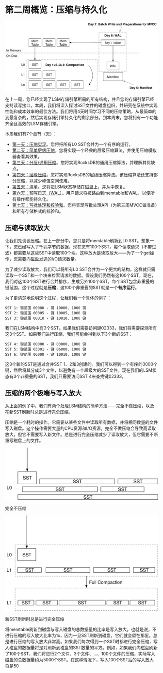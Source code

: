 
# 第二周概览：压缩与持久化

![章节概览](./lsm-tutorial/week2-overview.svg)

在上一周，您已经实现了LSM存储引擎所需的所有结构，并且您的存储引擎已经支持读写接口。本周，我们将深入探讨SST文件的磁盘组织，并研究在系统中实现性能和成本效率的最佳方法。我们将用4天时间学习不同的压缩策略，从最简单的到最复杂的，然后实现存储引擎持久化的剩余部分。到本周末，您将拥有一个功能齐全且高效的LSM存储引擎。

本周我们有7个章节（天）：

* [第一天：压缩实现](./week2-01-compaction.md)。您将把所有L0 SST合并为一个有序的运行。
* [第二天：简单层级压缩](./week2-02-simple.md)。您将实现一个经典的层级压缩算法，并使用压缩模拟器查看其效果。
* [第三天：分层/通用压缩](./week2-03-tiered.md)。您将实现RocksDB的通用压缩算法，并理解其优缺点。
* [第四天：层级压缩](./week2-04-leveled.md)。您将实现RocksDB的层级压缩算法。该压缩算法还支持部分压缩，以减少峰值空间使用。
* [第五天：清单](./week2-05-manifest.md)。您将把LSM状态存储在磁盘上，并从中恢复。
* [第六天：预写日志（WAL）](./week2-06-wal.md)。用户请求将被路由到memtable和WAL，以便所有操作都能持久化。
* [第七天：写批处理和校验和](./week2-07-snacks.md)。您将实现写批处理API（为第三周MVCC做准备）和所有存储格式的校验和。

## 压缩与读取放大

让我们先谈谈压缩。在上一部分中，您只是将memtable刷新到L0 SST。想象一下，您已经写入了千兆字节的数据，现在您有100个SST。每个读取请求（不带过滤）都需要从这些SST中读取100个块。这种放大是读取放大——为了一个get操作，您需要向磁盘发送的I/O请求数量。

为了减少读取放大，我们可以将所有L0 SST合并为一个更大的结构，这样就只需读取一个SST和一个块来检索请求的数据。假设我们仍然有这100个SST，现在，我们对这100个SST进行合并排序，生成另外100个SST，每个SST包含非重叠的键范围。这个过程就是**压缩**，这100个非重叠的SST就是一个**有序运行**。

为了更清楚地说明这个过程，让我们看一个具体的例子：

```
SST 1: 键范围 00000 - 键 10000, 1000 键
SST 2: 键范围 00005 - 键 10005, 1000 键
SST 3: 键范围 00010 - 键 10010, 1000 键
```

我们在LSM结构中有3个SST。如果我们需要访问键02333，我们将需要探测所有这3个SST。如果我们进行压缩，我们可能会得到以下3个新的SST：

```
SST 4: 键范围 00000 - 键 03000, 1000 键
SST 5: 键范围 03001 - 键 06000, 1000 键
SST 6: 键范围 06000 - 键 10010, 1000 键
```

这3个新的SST是通过合并SST 1、2和3创建的。我们可以得到一个有序的3000个键，然后将其分成3个文件，以避免有一个超级大的SST文件。现在我们的LSM状态有3个非重叠的SST，我们只需要访问SST 4来查找键02333。

## 压缩的两个极端与写入放大

从上面的例子中，我们有两个处理LSM结构的简单方法——完全不做压缩，以及在新SST刷新时总是进行完全压缩。

压缩是一个耗时的操作。它需要从某些文件中读取所有数据，并将相同数量的文件写入磁盘。这个操作需要大量的CPU资源和I/O资源。完全不做压缩会导致高读取放大，但它不需要写入新文件。总是进行完全压缩减少了读取放大，但它需要不断重写磁盘上的文件。

![不压缩](./lsm-tutorial/week2-00-two-extremes-1.svg)

完全不压缩

![总是完全压缩](./lsm-tutorial/week2-00-two-extremes-2.svg)

新SST刷新时总是进行完全压缩

将memtable刷新到磁盘与写入磁盘的总数据量的比率是写入放大。也就是说，不进行压缩的写入放大比率为1x，因为一旦SST刷新到磁盘，它们就会留在那里。总是进行压缩的写入放大非常高。如果我们每次得到一个SST时都进行完全压缩，写入磁盘的数据量将是对刷新到磁盘的SST数量的平方。例如，如果我们向磁盘刷新了100个SST，我们将进行2个文件、3个文件、...、100个文件的压缩，实际写入磁盘的总数据量约为5000个SST。在这种情况下，写入100个SST后的写入放大将是50